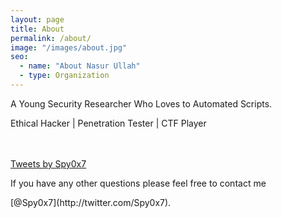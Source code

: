 ```yaml
---
layout: page
title: About
permalink: /about/
image: "/images/about.jpg"
seo:
  - name: "About Nasur Ullah"
  - type: Organization
---
```


<p> A Young Security Researcher Who Loves to Automated Scripts. </p>
<div id="main">
        <div class="row">
            <div class="col-12 col-lg-11 col-xl-8">
                <div id="page" class="post pb-5 pl-1 pr-1 pl-sm-2 pr-sm-2 pl-md-4 pr-md-4 pl-xl-3 mb-md-4">
                    <div class="post-content">
                        <div>
                            <div>
                                <p>Ethical Hacker | Penetration Tester | CTF Player</p>
                                <link rel="stylesheet" href="/typewritter/style.css"/>
                                <div id="app"></div>
                                <script src="https://unpkg.com/typewriter-effect@latest/dist/core.js"></script>
                                <script src="/typewritter/script.js"></script>
                            </div>
                        </div>
                        <br>
                            <br>
                            <a class="twitter-timeline" data-height="689" data-theme="dark" data-chrome="transparent nofooter noborders noheader noscrollbar"
                                href="https://twitter.com/Spy0x7?ref_src=twsrc%5Etfw">Tweets by Spy0x7</a>
                            <script async src="https://platform.twitter.com/widgets.js" charset="utf-8"></script>
                    </div>
                </div>
            </div>

<p> If you have any other questions please feel free to contact me </p> [@Spy0x7](http://twitter.com/Spy0x7).
